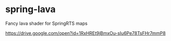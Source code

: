 # spring-lava
Fancy lava shader for SpringRTS maps

https://drive.google.com/open?id=1RxHREt9jBmxOu-sIu6Pe78TsFHr7mmP8
